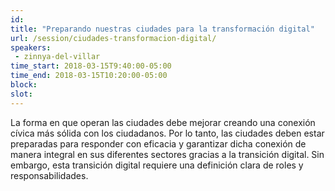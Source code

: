 ```yaml
---
id: 
title: "Preparando nuestras ciudades para la transformación digital"
url: /session/ciudades-transformacion-digital/
speakers:
 - zinnya-del-villar
time_start: 2018-03-15T9:40:00-05:00
time_end: 2018-03-15T10:20:00-05:00
block: 
slot: 
---
```


La forma en que operan las ciudades debe mejorar creando una conexión cívica más sólida con los ciudadanos. Por lo tanto, las ciudades deben estar preparadas para responder con eficacia y garantizar dicha conexión de manera integral en sus diferentes sectores gracias a la transición digital. Sin embargo, esta transición digital requiere una definición clara de roles y responsabilidades.